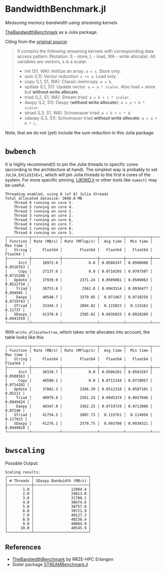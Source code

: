 # BandwidthBenchmark.jl

*Measuring memory bandwidth using streaming kernels*

[TheBandwidthBenchmark](https://github.com/RRZE-HPC/TheBandwidthBenchmark) as a Julia package.

Citing from the [original source](https://github.com/RRZE-HPC/TheBandwidthBenchmark):

> It contains the following streaming kernels with corresponding data access pattern (Notation: S - store, L - load, WA - write allocate). All variables are vectors, s is a scalar:
>
>    * init (S1, WA): Initilize an array: `a = s`. Store only.
>    * sum (L1): Vector reduction: `s += a`. Load only.
>    * copy (L1, S1, WA): Classic memcopy: `a = b`.
>    * update (L1, S1): Update vector: `a = a * scalar`. Also load + store but **without write allocate**.
>    * triad (L2, S1, WA): Stream triad: `a = b + c * scalar`.
>    * daxpy (L2, S1): Daxpy (**without write allocate**): `a = a + b * scalar`.
>    * striad (L3, S1, WA): Schoenauer triad: `a = b + c * d`.
>    * sdaxpy (L3, S1): Schoenauer triad **without write allocate**: `a = a + b * c`.

Note, that we do not (yet) include the sum reduction in this Julia package.

# `bwbench`

It is highly recommend(!) to pin the Julia threads to specific cores (according to the architecture at hand). The simplest way is probably to set `JULIA_EXCLUSIVE=1`, which will pin Julia threads to the first `N` cores of the system. For more specific pinning, [LIKIWD.jl](https://github.com/JuliaPerf/LIKWID.jl) or other tools like `numactl` may be useful.

```
Threading enabled, using 8 (of 8) Julia threads
Total allocated datasize: 3840.0 MB
	Thread 6 running on core 5.
	Thread 5 running on core 4.
	Thread 2 running on core 1.
	Thread 3 running on core 2.
	Thread 7 running on core 6.
	Thread 8 running on core 7.
	Thread 1 running on core 0.
	Thread 4 running on core 3.
┌──────────┬─────────────┬────────────────┬───────────┬───────────┬───────────┐
│ Function │ Rate (MB/s) │ Rate (MFlop/s) │  Avg time │  Min time │  Max time │
│   String │     Float64 │        Float64 │   Float64 │   Float64 │   Float64 │
├──────────┼─────────────┼────────────────┼───────────┼───────────┼───────────┤
│     Init │     18972.0 │            0.0 │ 0.0508247 │ 0.0506008 │ 0.0510763 │
│     Copy │     27137.6 │            0.0 │ 0.0710205 │ 0.0707507 │ 0.0715388 │
│   Update │     37939.9 │        2371.24 │ 0.0509081 │ 0.0506063 │ 0.0512734 │
│    Triad │     30753.6 │         2562.8 │ 0.0943514 │ 0.0936477 │  0.094945 │
│    Daxpy │     40548.7 │        3379.05 │  0.071467 │ 0.0710258 │ 0.0719743 │
│   STriad │     33344.3 │        2084.02 │  0.115823 │  0.115162 │   0.11737 │
│   SDaxpy │     41370.0 │        2585.62 │ 0.0935033 │ 0.0928209 │ 0.0941559 │
└──────────┴─────────────┴────────────────┴───────────┴───────────┴───────────┘
```

With `write_allocate=true`, which takes write allocates into account, the table looks like this
```
┌──────────┬─────────────┬────────────────┬───────────┬───────────┬───────────┐
│ Function │ Rate (MB/s) │ Rate (MFlop/s) │  Avg time │  Min time │  Max time │
│   String │     Float64 │        Float64 │   Float64 │   Float64 │   Float64 │
├──────────┼─────────────┼────────────────┼───────────┼───────────┼───────────┤
│     Init │     38150.7 │            0.0 │ 0.0506281 │ 0.0503267 │ 0.0508563 │
│     Copy │     40560.1 │            0.0 │ 0.0712144 │ 0.0710057 │ 0.0714202 │
│   Update │     37862.3 │        2366.39 │ 0.0512318 │ 0.0507101 │   0.05211 │
│    Triad │     40979.8 │        2561.24 │ 0.0945374 │ 0.0937046 │ 0.0949424 │
│    Daxpy │     40347.0 │        3362.25 │ 0.0719729 │ 0.0713808 │   0.07248 │
│   STriad │     41754.5 │        2087.73 │  0.115761 │  0.114958 │  0.117923 │
│   SDaxpy │     41276.1 │        2579.75 │  0.093708 │ 0.0930321 │ 0.0949028 │
└──────────┴─────────────┴────────────────┴───────────┴───────────┴───────────┘
```

# `bwscaling`

Possible Output:

```
Scaling results:
┌───────────┬─────────────────────────┐
│ # Threads │ SDaxpy Bandwidth (MB/s) │
├───────────┼─────────────────────────┤
│       1.0 │                 12984.4 │
│       2.0 │                 24013.0 │
│       3.0 │                 31780.1 │
│       4.0 │                 36674.6 │
│       5.0 │                 38757.0 │
│       6.0 │                 39721.9 │
│       7.0 │                 40127.3 │
│       8.0 │                 40238.4 │
│       9.0 │                 40084.9 │
│      10.0 │                 40545.9 │
└───────────┴─────────────────────────┘
```

## References

* [TheBandwidthBenchmark](https://github.com/RRZE-HPC/TheBandwidthBenchmark) by RRZE-HPC Erlangen
* Sister package [STREAMBenchmark.jl](https://github.com/JuliaPerf/STREAMBenchmark.jl)
